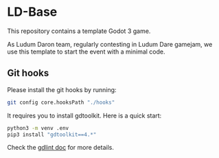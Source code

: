 # LD-Base

This repository contains a template Godot 3 game.

As Ludum Daron team, regularly contesting in Ludum Dare gamejam, we use this template to start the event with a minimal code.

## Git hooks

Please install the git hooks by running:
```sh
git config core.hooksPath "./hooks"
```

It requires you to install gdtoolkit. Here is a quick start:
```sh
python3 -m venv .env
pip3 install "gdtoolkit==4.*"
```

Check the [gdlint doc](https://github.com/Scony/godot-gdscript-toolkit/wiki/3.-Linter) for more details.